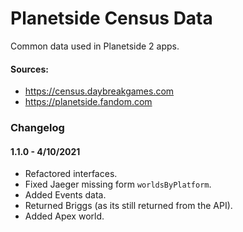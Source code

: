 # Planetside Census Data

Common data used in Planetside 2 apps.

#### Sources:

- https://census.daybreakgames.com
- https://planetside.fandom.com

### Changelog

#### 1.1.0 - 4/10/2021

- Refactored interfaces.
- Fixed Jaeger missing form `worldsByPlatform`.
- Added Events data.
- Returned Briggs (as its still returned from the API).
- Added Apex world.
